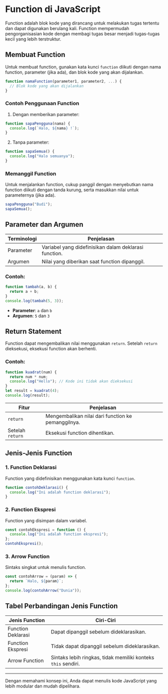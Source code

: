 # Function di JavaScript

Function adalah blok kode yang dirancang untuk melakukan tugas tertentu dan dapat digunakan berulang kali. Function mempermudah pengorganisasian kode dengan membagi tugas besar menjadi tugas-tugas kecil yang lebih terstruktur.

## Membuat Function

Untuk membuat function, gunakan kata kunci `function` diikuti dengan nama function, parameter (jika ada), dan blok kode yang akan dijalankan.

```javascript
function namaFunction(parameter1, parameter2, ...) {
  // Blok kode yang akan dijalankan
}
```

### Contoh Penggunaan Function

1. Dengan memberikan parameter:

```javascript
function sapaPengguna(nama) {
  console.log(`Halo, ${nama} !`);
}
```

2. Tanpa parameter:

```javascript
function sapaSemua() {
  console.log("Halo semuanya");
}
```

### Memanggil Function

Untuk menjalankan function, cukup panggil dengan menyebutkan nama function diikuti dengan tanda kurung, serta masukkan nilai untuk parameternya (jika ada).

```javascript
sapaPengguna("Budi");
sapaSemua();
```

## Parameter dan Argumen

| **Terminologi** | **Penjelasan**                                        |
| --------------- | ----------------------------------------------------- |
| Parameter       | Variabel yang didefinisikan dalam deklarasi function. |
| Argumen         | Nilai yang diberikan saat function dipanggil.         |

### Contoh:

```javascript
function tambah(a, b) {
  return a + b;
}
console.log(tambah(5, 3));
```

- **Parameter**: `a` dan `b`
- **Argumen**: `5` dan `3`

## Return Statement

Function dapat mengembalikan nilai menggunakan `return`. Setelah `return` dieksekusi, eksekusi function akan berhenti.

### Contoh:

```javascript
function kuadrat(num) {
  return num * num;
  console.log("Hello"); // Kode ini tidak akan dieksekusi
}
let result = kuadrat(4);
console.log(result);
```

| **Fitur**        | **Penjelasan**                                     |
| ---------------- | -------------------------------------------------- |
| `return`         | Mengembalikan nilai dari function ke pemanggilnya. |
| Setelah `return` | Eksekusi function dihentikan.                      |

## Jenis-Jenis Function

### 1. Function Deklarasi

Function yang didefinisikan menggunakan kata kunci `function`.

```javascript
function contohDeklarasi() {
  console.log("Ini adalah function deklarasi");
}
```

### 2. Function Ekspresi

Function yang disimpan dalam variabel.

```javascript
const contohEkspresi = function () {
  console.log("Ini adalah function ekspresi");
};
contohEkspresi();
```

### 3. Arrow Function

Sintaks singkat untuk menulis function.

```javascript
const contohArrow = (param) => {
  return `Halo, ${param}`;
};
console.log(contohArrow("Dunia"));
```

## Tabel Perbandingan Jenis Function

| **Jenis Function** | **Ciri-Ciri**                                                 |
| ------------------ | ------------------------------------------------------------- |
| Function Deklarasi | Dapat dipanggil sebelum dideklarasikan.                       |
| Function Ekspresi  | Tidak dapat dipanggil sebelum dideklarasikan.                 |
| Arrow Function     | Sintaks lebih ringkas, tidak memiliki konteks `this` sendiri. |

---

Dengan memahami konsep ini, Anda dapat menulis kode JavaScript yang lebih modular dan mudah dipelihara.
